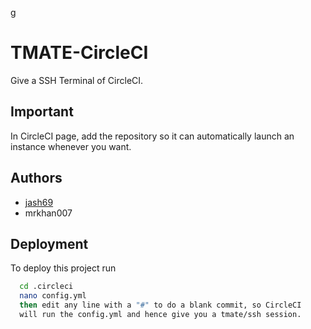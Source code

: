 g
# TMATE-CircleCI

Give a SSH Terminal of CircleCI.


## Important
In CircleCI page, add the repository so it can automatically launch an instance whenever you want.
## Authors

- [jash69](https://www.github.com/jashvakharia)
- mrkhan007


## Deployment

To deploy this project run

```bash
  cd .circleci
  nano config.yml
  then edit any line with a "#" to do a blank commit, so CircleCI
  will run the config.yml and hence give you a tmate/ssh session.
```

